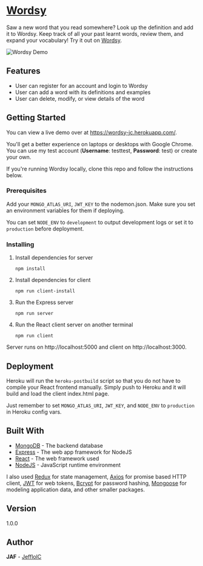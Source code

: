 # [Wordsy](https://wordsy-jc.herokuapp.com/)

Saw a new word that you read somewhere? Look up the definition and add it to Wordsy. Keep track of all your past learnt words, review them, and expand your vocabulary! Try it out on [Wordsy](https://wordsy-jc.herokuapp.com/).

![Wordsy Demo](docs/wordsy-demo.gif)

## Features

* User can register for an account and login to Wordsy
* User can add a word with its definitions and examples
* User can delete, modify, or view details of the word

## Getting Started

You can view a live demo over at https://wordsy-jc.herokuapp.com/.

You'll get a better experience on laptops or desktops with Google Chrome. You can use my test account (**Username**: testtest, **Password**: test) or create your own.

If you're running Wordsy locally, clone this repo and follow the instructions below.

### Prerequisites

Add your `MONGO_ATLAS_URI`, `JWT_KEY` to the nodemon.json. Make sure you set an environment variables for them if deploying.

You can set `NODE_ENV` to `development` to output development logs or set it to `production` before deployment.

### Installing

1. Install dependencies for server
    ```
    npm install
    ```

2. Install dependencies for client
    ```
    npm run client-install
    ```

3. Run the Express server
    ```
    npm run server
    ```

4. Run the React client server on another terminal
    ```
    npm run client
    ```

Server runs on http://localhost:5000 and client on http://localhost:3000.

## Deployment

Heroku will run the `heroku-postbuild` script so that you do not have to compile your React frontend manually. Simply push to Heroku and it will build and load the client index.html page.

Just remember to set `MONGO_ATLAS_URI`, `JWT_KEY`, and `NODE_ENV` to `production` in Heroku config vars.

## Built With

* [MongoDB](https://www.mongodb.com/) - The backend database
* [Express](https://expressjs.com/) - The web app framework for NodeJS
* [React](https://reactjs.org/) - The web framework used
* [NodeJS](https://nodejs.org/en/) - JavaScript runtime environment

I also used [Redux](https://redux.js.org/) for state management, [Axios](https://github.com/axios/axios) for promise based HTTP client, [JWT](https://jwt.io/) for web tokens, [Bcrypt](https://github.com/dcodeIO/bcrypt.js) for password hashing, [Mongoose](https://mongoosejs.com/) for modeling application data, and other smaller packages.

## Version

1.0.0

## Author

**JAF** - [JefflolC](https://github.com/JefflolC)